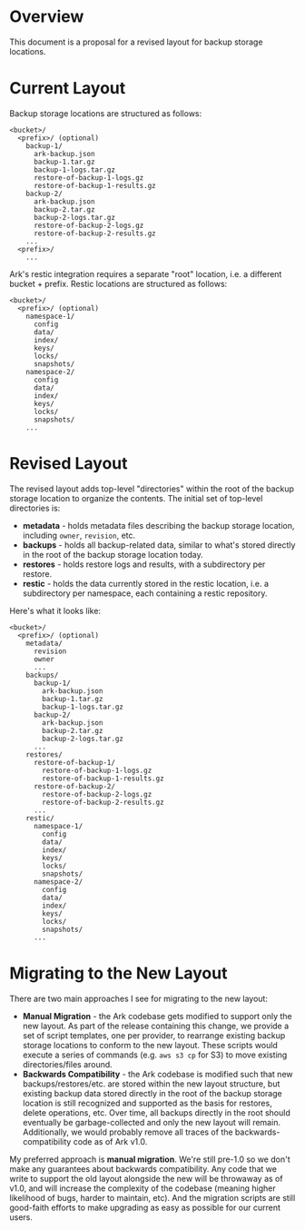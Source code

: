 # Overview

This document is a proposal for a revised layout for backup storage locations.

# Current Layout

Backup storage locations are structured as follows:
```
<bucket>/
  <prefix>/ (optional)
    backup-1/
      ark-backup.json
      backup-1.tar.gz
      backup-1-logs.tar.gz
      restore-of-backup-1-logs.gz
      restore-of-backup-1-results.gz
    backup-2/
      ark-backup.json
      backup-2.tar.gz
      backup-2-logs.tar.gz
      restore-of-backup-2-logs.gz
      restore-of-backup-2-results.gz
    ...
  <prefix>/
    ...
```

Ark's restic integration requires a separate "root" location, i.e. a different bucket + prefix.  Restic locations are structured as follows:
```
<bucket>/
  <prefix>/ (optional)
    namespace-1/
      config
      data/
      index/
      keys/
      locks/
      snapshots/
    namespace-2/
      config
      data/
      index/
      keys/
      locks/
      snapshots/
    ...
```

# Revised Layout

The revised layout adds top-level "directories" within the root of the backup storage location to organize the contents.
The initial set of top-level directories is:
- **metadata** - holds metadata files describing the backup storage location, including `owner`, `revision`, etc.
- **backups** - holds all backup-related data, similar to what's stored directly in the root of the backup storage location today.
- **restores** - holds restore logs and results, with a subdirectory per restore. 
- **restic** - holds the data currently stored in the restic location, i.e. a subdirectory per namespace, each containing a restic repository.

Here's what it looks like:
```
<bucket>/
  <prefix>/ (optional)
    metadata/
      revision
      owner
      ...
    backups/
      backup-1/
        ark-backup.json
        backup-1.tar.gz
        backup-1-logs.tar.gz
      backup-2/
        ark-backup.json
        backup-2.tar.gz
        backup-2-logs.tar.gz
      ...
    restores/
      restore-of-backup-1/
        restore-of-backup-1-logs.gz
        restore-of-backup-1-results.gz
      restore-of-backup-2/
        restore-of-backup-2-logs.gz
        restore-of-backup-2-results.gz
      ...
    restic/
      namespace-1/
        config
        data/
        index/
        keys/
        locks/
        snapshots/
      namespace-2/
        config
        data/
        index/
        keys/
        locks/
        snapshots/
      ...
```

# Migrating to the New Layout

There are two main approaches I see for migrating to the new layout:
- **Manual Migration** - the Ark codebase gets modified to support only the new layout. As part of the release containing this change,
we provide a set of script templates, one per provider, to rearrange existing backup storage locations to conform to the new layout.
These scripts would execute a series of commands (e.g. `aws s3 cp` for S3) to move existing directories/files around.
- **Backwards Compatibility** - the Ark codebase is modified such that new backups/restores/etc. are stored within the new layout structure,
but existing backup data stored directly in the root of the backup storage location is still recognized and supported as the basis for restores,
delete operations, etc. Over time, all backups directly in the root should eventually be garbage-collected and only the new layout will remain.
Additionally, we would probably remove all traces of the backwards-compatibility code as of Ark v1.0.

My preferred approach is **manual migration**. We're still pre-1.0 so we don't make any guarantees about backwards compatibility. Any code that
we write to support the old layout alongside the new will be throwaway as of v1.0, and will increase the complexity of the codebase (meaning 
higher likelihood of bugs, harder to maintain, etc). And the migration scripts are still good-faith efforts to make upgrading as easy as possible
for our current users.
